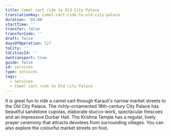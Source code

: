 ```yaml
---
title: Camel cart ride to Old City Palace
translationKey: camel-cart-ride-to-old-city-palace
duration: '03:00'
startTime: ''
transfer: false
transferCode: ''
draft: false
daysOfOperation: 127
toCity: ''
toCitiesId: ''
owntransport: true
guide: false
id: services
type: services
tags:
  - Services
  - Camel cart ride to Old City Palace
---
```

It is great fun to ride a camel cart through Karauli's narrow market streets to the Old City Palace. The richly-ornamented 18th-century City Palace has beautiful sandstone cupolas, elaborate stucco-work, spectacular frescoes and an impressive Durbar Hall. The Krishna Temple has a regular, lively prayer ceremony that attracts devotees from surrounding villages. You can also explore the colourful market streets on foot.